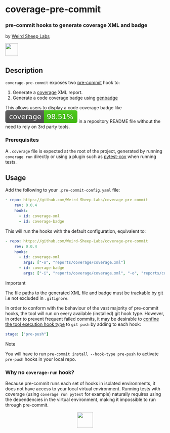 # coverage-pre-commit

### pre-commit hooks to generate coverage XML and badge

by [Weird Sheep Labs](https://weirdsheeplabs.com)

<a target="_blank" href="https://weirdsheeplabs.com"><img src="https://weirdsheeplabs.com/android-chrome-192x192.png" height="40" width="40" /></a>

## Description

`coverage-pre-commit` exposes two [pre-commit](https://pre-commit.com) hook to:

1. Generate a [coverage](https://github.com/nedbat/coveragepy) XML report.
2. Generate a code coverage badge using [genbadge](https://github.com/smarie/python-genbadge)

This allows users to display a code coverage badge like ![Coverage Status](./example_badge.svg) in a repository README file without the need to rely on 3rd party tools.

### Prerequisites

A `.coverage` file is expected at the root of the project, generated by running `coverage run` directly or using a plugin such as [pytest-cov](https://github.com/pytest-dev/pytest-cov) when running tests.

## Usage

Add the following to your `.pre-commit-config.yaml` file:

```yaml
- repo: https://github.com/Weird-Sheep-Labs/coverage-pre-commit
    rev: 0.0.4
    hooks:
      - id: coverage-xml
      - id: coverage-badge
```

This will run the hooks with the default configuration, equivalent to:

```yaml
- repo: https://github.com/Weird-Sheep-Labs/coverage-pre-commit
    rev: 0.0.4
    hooks:
      - id: coverage-xml
        args: ["-o", "reports/coverage/coverage.xml"]
      - id: coverage-badge
        args: ["-i", "reports/coverage/coverage.xml", "-o", "reports/coverage/coverage-badge.svg"]
```

> [!IMPORTANT]  
> The file paths to the generated XML file and badge must be trackable by git i.e not excluded in `.gitignore`.

In order to conform with the behaviour of the vast majority of pre-commit hooks, the tool will run on every available (installed) git hook type. However, in order to prevent frequent failed commits, it may be desirable to [confine the tool execution hook type](https://pre-commit.com/#confining-hooks-to-run-at-certain-stages) to `git push` by adding to each hook:

```yaml
stage: ["pre-push"]
```

> [!NOTE]
> You will have to run `pre-commit install --hook-type pre-push` to activate `pre-push` hooks in your local repo.

### Why no `coverage-run` hook?

Because pre-commit runs each set of hooks in isolated environments, it does not have access to your local virtual environment. Running tests with coverage (using `coverage run pytest` for example) naturally requires using the dependencies in the virtual environment, making it impossible to run through pre-commit.

<div align="center">
    <a target="_blank" href="https://weirdsheeplabs.com"><img src="https://weirdsheeplabs.com/android-chrome-192x192.png" height="50" width="50" /></a>
</div>
